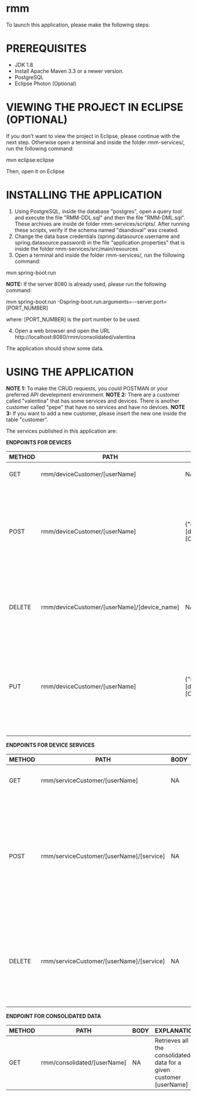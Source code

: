 # rmm
To launch this application, please make the following steps:

# PREREQUISITES
- JDK 1.8
- Install Apache Maven 3.3 or a newer version.
- PostgreSQL
- Eclipse Photon (Optional)


# VIEWING THE PROJECT IN ECLIPSE (OPTIONAL)
If you don't want to view the project in Eclipse, please continue with the next step. Otherwise open a terminal and inside the folder rmm-services/, run the following command:

mvn eclipse:eclipse

Then, open it on Eclipse

# INSTALLING THE APPLICATION
1) Using PostgreSQL, inside the database "postgres", open a query tool and execute the file "RMM-DDL.sql" and then the file "RMM-DML.sql". These archives are inside de folder rmm-services/scripts/. After running these scripts, verify if the schema named "dsandoval" was created.
2) Change the data base credentials (spring.datasource.username and spring.datasource.password) in the file "application.properties" that is inside the folder rmm-services/src/main/resources
3) Open a terminal and inside the folder rmm-services/, run the following command:

mvn spring-boot:run

**NOTE:** If the server 8080 is already used, please run the following command:

mvn spring-boot:run -Dspring-boot.run.arguments=--server.port=[PORT_NUMBER]

where: [PORT_NUMBER] is the port number to be used.

4) Open a web browser and open the URL
http://localhost:8080/rmm/consolidated/valentina

The application should show some data.

# USING THE APPLICATION
**NOTE 1:** To make the CRUD requests, you could POSTMAN or your preferred API develepment environment.
**NOTE 2:** There are a customer called "valentina" that has some services and devices. There is another customer called "pepe" that have no services and have no devices.
**NOTE 3:** If you want to add a new customer, please insert the new one inside the table "customer".

The services published in this application are:

**ENDPOINTS FOR DEVICES**

METHOD | PATH | BODY | EXPLANATION
--- | --- | --- | ---
GET | rmm/deviceCustomer/[userName] | NA | Retrieves the devices data for a given [userName]
POST | rmm/deviceCustomer/[userName] | {"name":"[device_name]","osId":"[OS_ID]"} | Insert a new device for a given customer, where:[userName] is the name of the consumer, [device_name] is the name of the device, [OS_ID] is the operative system ID. There are 3 of them: WIN_WORKSTATION, WIN_SERVER, MAC
DELETE | rmm/deviceCustomer/[userName]/[device_name] | NA | Delete a device for a given customer, where: [userName] is the name of the consumer, [device_name] is the name of the device to be deleted
PUT | rmm/deviceCustomer/[userName] | {"name":"[device_name]","osId":"[OS_ID]"} | Update device for a given customer, where: [userName] is the new name of the consumer, [device_name] is the new name of the device, [OS_ID] is the new operative system ID. There are 3 of them: WIN_WORKSTATION, WIN_SERVER, MAC

**ENDPOINTS FOR DEVICE SERVICES**

METHOD | PATH | BODY | EXPLANATION
--- | --- | --- | ---
GET | rmm/serviceCustomer/[userName] | NA | Retrieves the services chosen for a [userName]
POST | rmm/serviceCustomer/[userName]/[service] | NA | Insert a new service for a given customer, where:[userName] is the name of the consumer, [service] is the service ID. There are 4 of them: ANTIVIRUS, PSA, CLOUDBERRY, TEAMVIEWER
DELETE | rmm/serviceCustomer/[userName]/[service] | NA | Delete a service for a given customer, where:[userName] is the name of the consumer, [device_name] is the name of the service to be deleted

**ENDPOINT FOR CONSOLIDATED DATA**

METHOD | PATH | BODY | EXPLANATION
--- | --- | --- | ---
GET | rmm/consolidated/[userName] | NA | Retrieves all the consolidated data for a given 																									customer [userName]



